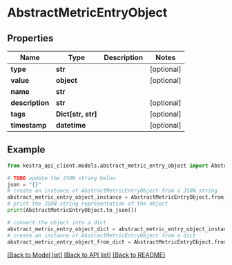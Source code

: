 # AbstractMetricEntryObject


## Properties

Name | Type | Description | Notes
------------ | ------------- | ------------- | -------------
**type** | **str** |  | [optional] 
**value** | **object** |  | [optional] 
**name** | **str** |  | 
**description** | **str** |  | [optional] 
**tags** | **Dict[str, str]** |  | [optional] 
**timestamp** | **datetime** |  | [optional] 

## Example

```python
from kestra_api_client.models.abstract_metric_entry_object import AbstractMetricEntryObject

# TODO update the JSON string below
json = "{}"
# create an instance of AbstractMetricEntryObject from a JSON string
abstract_metric_entry_object_instance = AbstractMetricEntryObject.from_json(json)
# print the JSON string representation of the object
print(AbstractMetricEntryObject.to_json())

# convert the object into a dict
abstract_metric_entry_object_dict = abstract_metric_entry_object_instance.to_dict()
# create an instance of AbstractMetricEntryObject from a dict
abstract_metric_entry_object_from_dict = AbstractMetricEntryObject.from_dict(abstract_metric_entry_object_dict)
```
[[Back to Model list]](../README.md#documentation-for-models) [[Back to API list]](../README.md#documentation-for-api-endpoints) [[Back to README]](../README.md)


